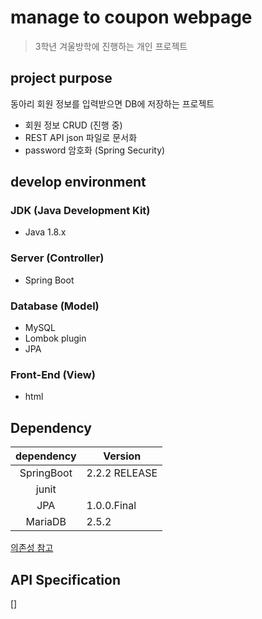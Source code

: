 
# manage to coupon webpage
>3학년 겨울방학에 진행하는 개인 프로젝트<br>

## project purpose
동아리 회원 정보를 입력받으면 DB에 저장하는 프로젝트
- 회원 정보 CRUD (진행 중)
- REST API json 파일로 문서화
- password 암호화 (Spring Security)

## develop environment
### JDK (Java Development Kit)
- Java 1.8.x

### Server (Controller)
- Spring Boot

### Database (Model)
- MySQL
- Lombok plugin
- JPA

### Front-End (View)
- html

## Dependency
|dependency|Version|
|:------:|---|
|SpringBoot|2.2.2 RELEASE|
|junit||
|JPA|1.0.0.Final|
|MariaDB|2.5.2|
[의존성 참고](https://mvnrepository.com/)
## API Specification
[]
